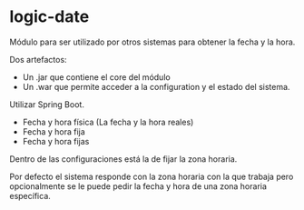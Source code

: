 # logic-date
Módulo para ser utilizado por otros sistemas para obtener la fecha y la hora. 

Dos artefactos:

- Un .jar que contiene el core del módulo
- Un .war que permite acceder a la configuration y el estado del sistema.

Utilizar Spring Boot.

- Fecha y hora física (La fecha y la hora reales)
- Fecha y hora fija
- Fecha y hora fijas

Dentro de las configuraciones está la de fijar la zona horaria.

Por defecto el sistema responde con la zona horaria con la que trabaja pero opcionalmente se le puede pedir la fecha y hora de una zona horaria específica.

